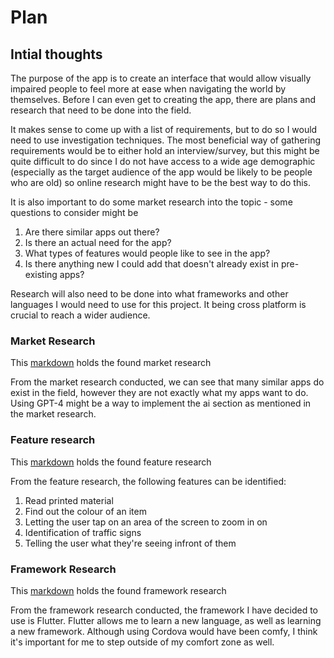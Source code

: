 # Plan

## Intial thoughts

The purpose of the app is to create an interface that would allow visually impaired people to feel more at ease when navigating the world by themselves. Before I can even get to creating the app, there are plans and research that need to be done into the field.

It makes sense to come up with a list of requirements, but to do so I would need to use investigation techniques. The most beneficial way of gathering requirements would be to either hold an interview/survey, but this might be quite difficult to do since I do not have access to a wide age demographic (especially as the target audience of the app would be likely to be people who are old) so online research might have to be the best way to do this.

It is also important to do some market research into the topic - some questions to consider might be
<ol>
    <li> Are there similar apps out there?</li>
    <li> Is there an actual need for the app?</li>
    <li> What types of features would people like to see in the app?</li>
    <li> Is there anything new I could add that doesn't already exist in pre-existing apps?</li>
</ol>

Research will also need to be done into what frameworks and other languages I would need to use for this project. It being cross platform is crucial to reach a wider audience.

### Market Research

This [markdown](../docs/marketresearch.md) holds the found market research

From the market research conducted, we can see that many similar apps do exist in the field, however they are not exactly what my apps want to do. Using GPT-4 might be a way to implement the ai section as mentioned in the market research.

### Feature research

This [markdown](../docs/featureresearch.md) holds the found feature research

From the feature research, the following features can be identified:

<ol>
    <li> Read printed material </li>
    <li> Find out the colour of an item </li>
    <li> Letting the user tap on an area of the screen to zoom in on </li>
    <li> Identification of traffic signs </li>
    <li> Telling the user what they're seeing infront of them </li>
</ol>

### Framework Research

This [markdown](../docs/frameworkresearch.md) holds the found framework research

From the framework research conducted, the framework I have decided to use is Flutter. Flutter allows me to learn a new language, as well as learning a new framework. Although using Cordova would have been comfy, I think it's important for me to step outside of my comfort zone as well. 
